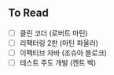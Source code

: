 ## To Read
- [ ] 클린 코더 (로버트 마틴)
- [ ] 리팩터링 2판 (마틴 파울러)
- [ ] 이펙티브 자바 (조슈아 블로크)
- [ ] 테스트 주도 개발 (켄트 벡)
